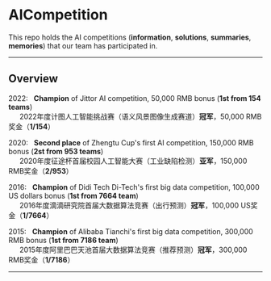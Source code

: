 # AICompetition
This repo holds the AI competitions (**information**, **solutions**, **summaries**, **memories**) that our team has participated in. 

------
## Overview

2022: &nbsp; **Champion** of Jittor AI competition, 50,000 RMB bonus (**1st from 154 teams**)  
&emsp;&nbsp; 2022年度计图人工智能挑战赛（语义风景图像生成赛道）**冠军**，50,000 RMB奖金（**1/154**）  

2020: &nbsp; **Second place** of Zhengtu Cup's first AI competition, 150,000 RMB bonus (**2st from 953 teams**)  
&emsp;&nbsp; 2020年度征途杯首届校园人工智能大赛（工业缺陷检测）**亚军**，150,000 RMB奖金（**2/953**）  

2016: &nbsp; **Champion** of Didi Tech Di-Tech's first big data competition, 100,000 US dollars bonus (**1st from 7664 team**)  
&emsp;&nbsp; 2016年度滴滴研究院首届大数据算法竞赛（出行预测）**冠军**，100,000 US奖金（**1/7664**）  

2015: &nbsp; **Champion** of Alibaba Tianchi's first big data competition, 300,000 RMB bonus (**1st from 7186 team**)  
&emsp;&nbsp; 2015年度阿里巴巴天池首届大数据算法竞赛（推荐预测）**冠军**，300,000 RMB奖金（**1/7186**）  
  
------
